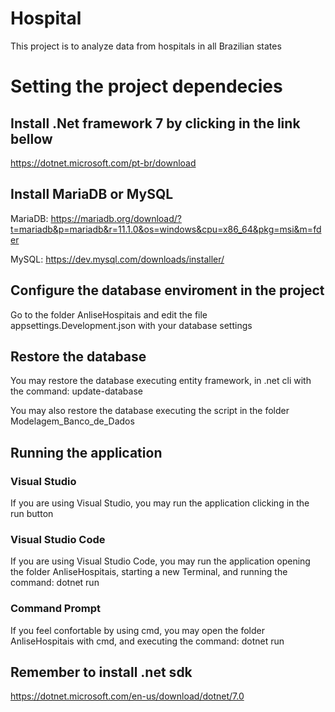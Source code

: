 # Hospital
This project is to analyze data from hospitals in all Brazilian states

# Setting the project dependecies

## Install .Net framework 7 by clicking in the link bellow
https://dotnet.microsoft.com/pt-br/download

## Install MariaDB or MySQL
MariaDB: https://mariadb.org/download/?t=mariadb&p=mariadb&r=11.1.0&os=windows&cpu=x86_64&pkg=msi&m=fder

MySQL: https://dev.mysql.com/downloads/installer/

## Configure the database enviroment in the project
Go to the folder AnliseHospitais and edit the file appsettings.Development.json with your database settings

## Restore the database
You may restore the database executing entity framework, in .net cli with the command: update-database

You may also restore the database executing the script in the folder Modelagem_Banco_de_Dados

## Running the application

### Visual Studio
If you are using Visual Studio, you may run the application clicking in the run button

### Visual Studio Code
If you are using Visual Studio Code, you may run the application opening the folder AnliseHospitais, starting a new Terminal, and running the command: dotnet run

### Command Prompt
If you feel confortable by using cmd, you may open the folder AnliseHospitais with cmd, and executing the command: dotnet run

## Remember to install .net sdk
https://dotnet.microsoft.com/en-us/download/dotnet/7.0
